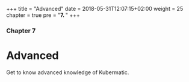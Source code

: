 +++
title = "Advanced"
date = 2018-05-31T12:07:15+02:00
weight = 25
chapter = true
pre = "<b>7. </b>"
+++

### Chapter 7

# Advanced

Get to know advanced knowledge of Kubermatic.
